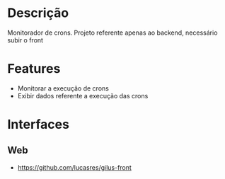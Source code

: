 # Descrição 

Monitorador de crons. Projeto referente apenas ao backend, necessário subir o front

# Features

* Monitorar a execução de crons
* Exibir dados referente a execução das crons

# Interfaces
## Web
* https://github.com/lucasres/gilus-front
